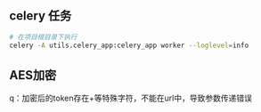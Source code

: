 
## celery 任务
```bash
# 在项目根目录下执行
celery -A utils.celery_app:celery_app worker --loglevel=info

```

## AES加密
q：加密后的token存在+等特殊字符，不能在url中，导致参数传递错误














